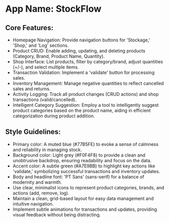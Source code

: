 # **App Name**: StockFlow

## Core Features:

- Homepage Navigation: Provide navigation buttons for 'Stockage,' 'Shop,' and 'Log' sections.
- Product CRUD: Enable adding, updating, and deleting products (Category, Brand, Product Name, Quantity).
- Shop Interface: List products, filter by category/brand, adjust quantities (+/-), and select multiple items.
- Transaction Validation: Implement a 'validate' button for processing sales.
- Inventory Management: Manage negative quantities to reflect cancelled sales and returns.
- Activity Logging: Track all product changes (CRUD actions) and shop transactions (valid/cancelled).
- Intelligent Category Suggestion: Employ a tool to intelligently suggest product categories based on the product name, aiding in efficient categorization during product addition.

## Style Guidelines:

- Primary color: A muted blue (#77B5FE) to evoke a sense of calmness and reliability in managing stock.
- Background color: Light grey (#F0F4F8) to provide a clean and unobtrusive backdrop, ensuring readability and focus on the data.
- Accent color: A subtle green (#A7E9BB) to highlight key actions like 'validate,' symbolizing successful transactions and inventory updates.
- Body and headline font: 'PT Sans' (sans-serif) for a balance of modernity and warmth.
- Use clear, minimalist icons to represent product categories, brands, and actions (add, remove, log).
- Maintain a clean, grid-based layout for easy data management and intuitive navigation.
- Implement subtle animations for transactions and updates, providing visual feedback without being distracting.